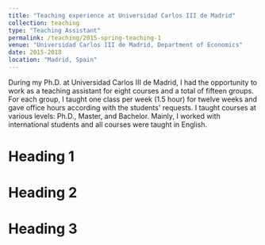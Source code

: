 ```yaml
---
title: "Teaching experience at Universidad Carlos III de Madrid"
collection: teaching
type: "Teaching Assistant"
permalink: /teaching/2015-spring-teaching-1
venue: "Universidad Carlos III de Madrid, Department of Economics"
date: 2015-2018
location: "Madrid, Spain"
---
```


During my Ph.D. at Universidad Carlos III de Madrid, I had the opportunity to work as a teaching assistant for eight courses and a total of fifteen groups. For each group, I taught one class per week (1.5 hour) for twelve weeks and gave office hours according with the students' requests. I taught courses at various levels: Ph.D., Master, and Bachelor. Mainly, I worked with international students and all courses were taught in English. 

Heading 1
======

Heading 2
======

Heading 3
======
